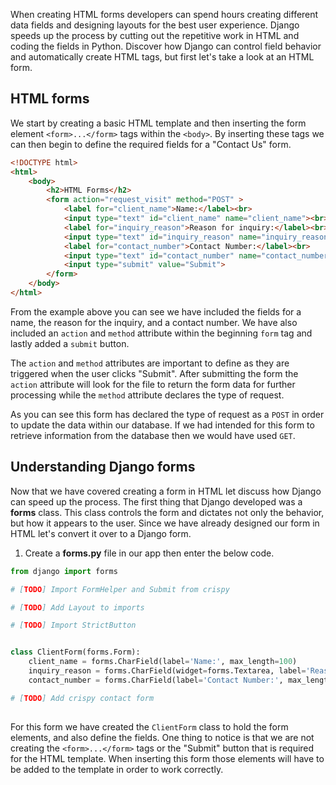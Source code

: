 When creating HTML forms developers can spend hours creating different data fields and designing layouts for the best user experience. Django speeds up the process by cutting out the repetitive work in HTML and coding the fields in Python. Discover how Django can control field behavior and automatically create HTML tags, but first let's take a look at an HTML form.

## HTML forms

We start by creating a basic HTML template and then inserting the form element `<form>...</form>` tags within the `<body>`. By inserting these tags we can then begin to define the required fields for a "Contact Us" form.

```html
<!DOCTYPE html>
<html>
    <body>
        <h2>HTML Forms</h2>
        <form action="request_visit" method="POST" >
            <label for="client_name">Name:</label><br>
            <input type="text" id="client_name" name="client_name"><br>
            <label for="inquiry_reason">Reason for inquiry:</label><br>
            <input type="text" id="inquiry_reason" name="inquiry_reason"><br>
            <label for="contact_number">Contact Number:</label><br>
            <input type="text" id="contact_number" name="contact_number"><br><br>
            <input type="submit" value="Submit">
        </form> 
    </body>
</html>
```

From the example above you can see we have included the fields for a name, the reason for the inquiry, and a contact number. We have also included an `action` and `method` attribute within the beginning `form` tag and lastly added a `submit` button.

The `action` and `method` attributes are important to define as they are triggered when the user clicks "Submit". After submitting the form the `action` attribute will look for the file to return the form data for further processing while the `method` attribute declares the type of request.

As you can see this form has declared the type of request as a `POST` in order to update the data within our database. If we had intended for this form to retrieve information from the database then we would have used `GET`.

## Understanding Django forms

Now that we have covered creating a form in HTML let discuss how Django can speed up the process. The first thing that Django developed was a **forms** class. This class controls the form and dictates not only the behavior, but how it appears to the user. Since we have already designed our form in HTML let's convert it over to a Django form. 

1. Create a **forms.py** file in our app then enter the below code.

```python
from django import forms

# [TODO] Import FormHelper and Submit from crispy

# [TODO] Add Layout to imports

# [TODO] Import StrictButton


class ClientForm(forms.Form):
    client_name = forms.CharField(label='Name:', max_length=100)
    inquiry_reason = forms.CharField(widget=forms.Textarea, label='Reason for inquiry:', max_length=100)
    contact_number = forms.CharField(label='Contact Number:', max_length=100)

# [TODO] Add crispy contact form
       
```

For this form we have created the `ClientForm` class to hold the form elements, and also define the fields. One thing to notice is that we are not creating the `<form>...</form>` tags or the "Submit" button that is required for the HTML template. When inserting this form those elements will have to be added to the template in order to work correctly.
